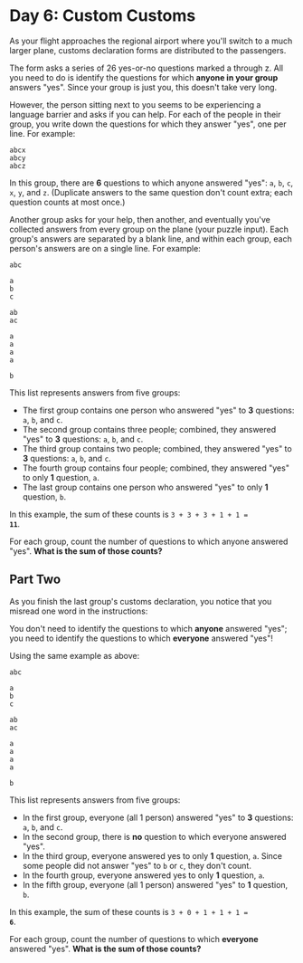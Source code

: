 # Day 6: Custom Customs

As your flight approaches the regional airport where you'll switch to a much larger plane, customs declaration forms are distributed to the passengers.

The form asks a series of 26 yes-or-no questions marked a through z. All you need to do is identify the questions for which **anyone in your group** answers "yes". Since your group is just you, this doesn't take very long.

However, the person sitting next to you seems to be experiencing a language barrier and asks if you can help. For each of the people in their group, you write down the questions for which they answer "yes", one per line. For example:

```
abcx
abcy
abcz
```

In this group, there are **6** questions to which anyone answered "yes": `a`, `b`, `c`, `x`, `y`, and `z`. (Duplicate answers to the same question don't count extra; each question counts at most once.)

Another group asks for your help, then another, and eventually you've collected answers from every group on the plane (your puzzle input). Each group's answers are separated by a blank line, and within each group, each person's answers are on a single line. For example:

```
abc

a
b
c

ab
ac

a
a
a
a

b
```

This list represents answers from five groups:

* The first group contains one person who answered "yes" to **3** questions: `a`, `b`, and `c`.
* The second group contains three people; combined, they answered "yes" to **3** questions: `a`, `b`, and `c`.
* The third group contains two people; combined, they answered "yes" to **3** questions: `a`, `b`, and `c`.
* The fourth group contains four people; combined, they answered "yes" to only **1** question, `a`.
* The last group contains one person who answered "yes" to only **1** question, `b`.

In this example, the sum of these counts is <code>3 + 3 + 3 + 1 + 1 = <b>11</b></code>.

For each group, count the number of questions to which anyone answered "yes". **What is the sum of those counts?**

## Part Two

As you finish the last group's customs declaration, you notice that you misread one word in the instructions:

You don't need to identify the questions to which **anyone** answered "yes"; you need to identify the questions to which **everyone** answered "yes"!

Using the same example as above:

```
abc

a
b
c

ab
ac

a
a
a
a

b
```

This list represents answers from five groups:

* In the first group, everyone (all 1 person) answered "yes" to **3** questions: `a`, `b`, and `c`.
* In the second group, there is **no** question to which everyone answered "yes".
* In the third group, everyone answered yes to only **1** question, `a`. Since some people did not answer "yes" to `b` or `c`, they don't count.
* In the fourth group, everyone answered yes to only **1** question, `a`.
* In the fifth group, everyone (all 1 person) answered "yes" to **1** question, `b`.

In this example, the sum of these counts is <code>3 + 0 + 1 + 1 + 1 = <b>6</b></code>.

For each group, count the number of questions to which **everyone** answered "yes". **What is the sum of those counts?**
